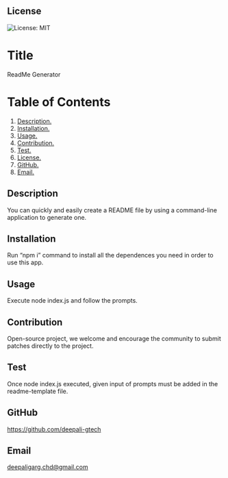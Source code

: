  ## License
![License: MIT](https://img.shields.io/badge/License-MIT-yellow.svg)
# Title
  ReadMe Generator 
# Table of Contents
1. [ Description. ](#description)
2. [ Installation. ](#installation)
3. [ Usage. ](#usage)
4. [ Contribution. ](#contribution)  
5. [ Test. ](#test)
6. [ License. ](#license)
7. [ GitHub. ](#gitHub)
8. [ Email. ](#email) 


## Description 
  You can quickly and easily create a README file by using a command-line application to generate one. 
## Installation
  Run “npm i” command to install all the dependences you need in order to use this app.
## Usage 
  Execute node index.js and follow the prompts.
## Contribution
  Open-source project, we welcome and encourage the community to submit patches directly to the project.
## Test
  Once node index.js executed, given input of prompts must be added in the readme-template file.

## GitHub
https://github.com/deepali-gtech
## Email
  deepaligarg.chd@gmail.com